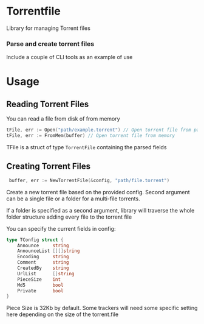 # Torrentfile
Library for managing Torrent files

### Parse and create torrent files

Include a couple of CLI tools as an example of use

# Usage

## Reading Torrent Files

You can read a file from disk of from memory

```go
tFile, err := Open("path/example.torrent") // Open torrent file from path
tFile, err := FromMem(buffer) // Open torrent file from memory 
```

TFile is a struct of type `TorrentFile` containing the parsed fields

## Creating Torrent Files

```go
 buffer, err := NewTorrentFile(&config, "path/file.torrent")
```

Create a new torrent file based on the provided config. Second argument can be a single file or a folder for a multi-file torrents.

If a folder is specified as a second argument, library will traverse the whole folder structure adding every file to the torrent file

You can specify the current fields in config:

```go
type TConfig struct {
    Announce     string
    AnnounceList [][]string
    Encoding     string
    Comment      string
    CreatedBy    string
    UrlList      []string
    PieceSize    int
    Md5          bool
    Private      bool
}
```

Piece Size is 32Kb by default. Some trackers will need some specific setting here depending on the size of the torrent.file
